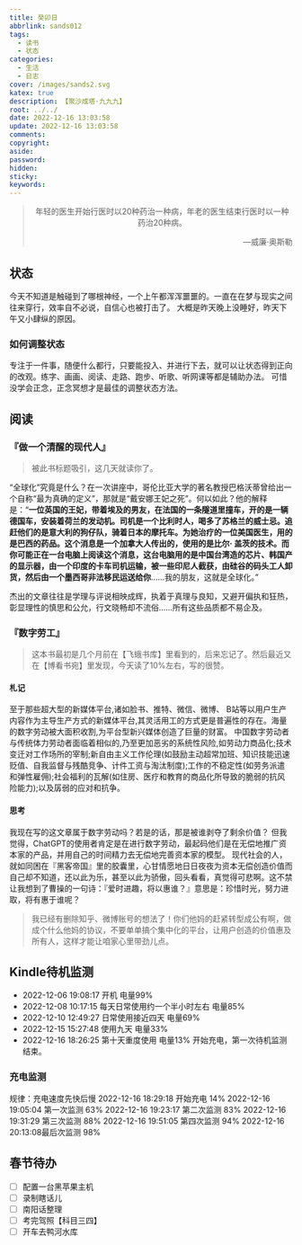 ```yaml
---
title: 癸卯日
abbrlink: sands012
tags:
  - 读书
  - 状态
categories:
  - 生活
  - 日志
cover: /images/sands2.svg
katex: true
description: 【聚沙成塔·九九九】
root: ../../
date: 2022-12-16 13:03:58
update: 2022-12-16 13:03:58
comments:
copyright:
aside:
password:
hidden:
sticky:
keywords:
---
```


> <center>年轻的医生开始行医时以20种药治一种病，年老的医生结束行医时以一种药治20种病。</center>
> <p align="right">—威廉·奥斯勒</p>
## 状态
今天不知道是触碰到了哪根神经，一个上午都浑浑噩噩的。一直在在梦与现实之间往来穿行，效率自不必说，自信心也被打击了。
大概是昨天晚上没睡好，昨天下午又小肆纵的原因。
### 如何调整状态
专注于一件事，随便什么都行，只要能投入、并进行下去，就可以让状态得到正向的改观。练字、画画、阅读、走路、跑步、听歌、听网课等都是辅助办法。
可惜没学会正念，正念冥想才是最佳的调整状态方法。
## 阅读

### 『做一个清醒的现代人』
> 被此书标题吸引，这几天就读你了。

“全球化”究竟是什么？在一次讲座中，哥伦比亚大学的著名教授巴格沃蒂曾给出一个自称“最为真确的定义”，那就是“戴安娜王妃之死”。何以如此？他的解释是：“**一位英国的王妃，带着埃及的男友，在法国的一条隧道里撞车，开的是一辆德国车，安装着荷兰的发动机。司机是一个比利时人，喝多了苏格兰的威士忌。追赶他们的是意大利的狗仔队，骑着日本的摩托车。为她治疗的一位美国医生，用的是巴西的药品。这个消息是一个加拿大人传出的，使用的是比尔· 盖茨的技术。而你可能正在一台电脑上阅读这个消息，这台电脑用的是中国台湾造的芯片、韩国产的显示器，由一个印度的卡车司机运输，被一些印尼人截获，由硅谷的码头工人卸货，然后由一个墨西哥非法移民运送给你**……我的朋友，这就是全球化。”

杰出的文章往往是学理与评说相映成辉，执着于真理与良知，又避开偏执和狂热，彰显理性的慎思和公允，行文晓畅却不流俗……所有这些品质都不易企及。

### 『数字劳工』
> 这本书最初是几个月前在【飞蛾书库】里看到的，后来忘记了。然后最近又在【博看书宛】里发现，今天读了10%左右，写的很赞。
#### 札记
至于那些超大型的新媒体平台,诸如脸书、推特、微信、微博、 B站等以用户生产内容作为主导生产方式的新媒体平台,其灵活用工的方式更是普遍性的存在。海量的数字劳动被大面积收割,为平台型新兴媒体创造了巨量的财富。
中国数字劳动者与传统体力劳动者面临着相似的,乃至更加恶劣的系统性风险,如劳动力商品化;技术变迁对工作场所的宰制;新自由主义工作伦理(如鼓励主动超常加班、知识技能迅速贬值、自我监督与残酷竞争、计件工资与淘汰制度);工作的不稳定性(如劳务派遣和弹性雇佣);社会福利的瓦解(如住房、医疗和教育的商品化所导致的脆弱的抗风险能力);以及孱弱的应对和抗争。
#### 思考
我现在写的这文章属于数字劳动吗？若是的话，那是被谁剥夺了剩余价值？
但我觉得，ChatGPT的使用者肯定是在进行数字劳动，最起码他们是在无偿地推广资本家的产品，并用自己的时间精力去无偿地完善资本家的模型。
现代社会的人，就如同困在『黑客帝国』里的胶囊里，心甘情愿地日日夜夜为资本无偿创造价值而自己却不知道，还以此为乐，甚至以此为骄傲，回头看看，真觉得可悲啊。这不禁让我想到了曹操的一句诗：『爱时进趣，将以惠谁？』意思是：珍惜时光，努力进取，将有惠于谁呢？
> 我已经有删除知乎、微博账号的想法了！你们他妈的赶紧转型成公有啊，做成个什么他妈的协议，不要单单搞个集中化的平台，让用户创造的价值惠及所有人，这样才能让咱家心里带劲儿点。


## Kindle待机监测
* 2022-12-06 19:08:17 开机 电量99%
* 2022-12-08 10:17:15 每天日常使用约一个半小时左右 电量85%
* 2022-12-10 12:49:27 日常使用接近四天 电量69%
* 2022-12-15 15:27:48 使用九天 电量33%
* 2022-12-16 18:26:25 第十天重度使用 电量13%
开始充电，第一次待机监测结束。
### 充电监测
规律：充电速度先快后慢
2022-12-16 18:29:18 开始充电      14%
2022-12-16 19:05:04 第一次监测 63%
2022-12-16 19:23:17 第二次监测  83%
2022-12-16 19:31:29 第三次监测  88%
2022-12-16 19:51:05 第四次监测  94%
2022-12-16 20:13:08最后次监测  98%
## 春节待办
- [ ] 配置一台黑苹果主机
- [ ] 录制瞎话儿
- [ ] 南阳话整理
- [ ] 考完驾照【科目三四】
- [ ] 开车去鸭河水库
